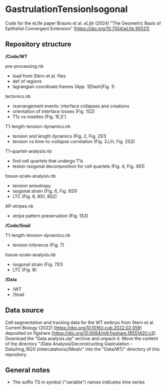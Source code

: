 # GastrulationTensionIsogonal
Code for the eLife paper Brauns et al. *eLife* (2024) "The Geometric Basis of Epithelial Convergent Extension" [https://doi.org/10.7554/eLife.95521]


## Repository structure

**/Code/WT**

pre-processing.nb
- load from Stern et al. files
- def of regions
- lagrangian coordinate frames (App. 1\[Dash]Fig. 1)

tectonics.nb
- rearrangement events: interface collapses and creations
- orientation of interface losses (Fig. 1S2)
- T1s vs rosettes (Fig. 1E,E')

T1-length-tension-dynamics.nb
- tension and length dynamics (Fig. 2, Fig. 2S1)
- tension vs time-to-collapse correlation (Fig. 2J,H, Fig. 2S2)

T1-quartet-analysis.nb
- find cell quartets that undergo T1s
- tesion-isogonal decomposition for cell quartets (Fig. 4, Fig. 4S1)

tissue-scale-analysis.nb
- tension anisotropy
- isogonal strain (Fig. 6, Fig. 6S1)
- LTC (Fig. 8, 8S1, 8S2)

AP-stripes.nb
- stripe pattern preservation (Fig. 1S3)

**/Code/Snail**

T1-length-tension-dynamics.nb
- tension inference (Fig. 7)

tissue-scale-analysis.nb
- isogonal strain (Fig. 7S1)
- LTC (Fig. 8)


**/Data**
  - /WT
  - /Snail


## Data source

Cell segmentation and tracking data for the WT embryo from Stern et al. Current Biology (2022) [https://doi.org/10.1016/j.cub.2022.02.059] deposited on figshare [https://doi.org/10.6084/m9.figshare.18551420.v3]. Download the "Data analysis.zip" archive and unpack it. Move the content of the directory "/Data Analysis/Deconstructing Gastrulation - Data/Img_1620 (intercalations)/Mesh/" into the "Data/WT/" directory of this repository. 

## General notes
- The suffix TS in symbol ("variable") names indicates time series

